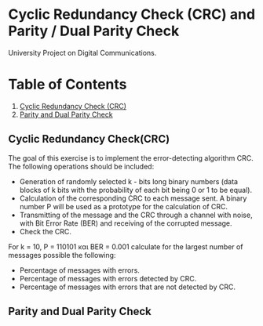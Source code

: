 # Cyclic Redundancy Check (CRC) and Parity / Dual Parity Check 

University Project on Digital Communications.



# Table of Contents

1. [Cyclic Redundancy Check (CRC)](#my-first-title)
2. [Parity and Dual Parity Check](#my-second-title)
## Cyclic Redundancy Check(CRC)
The goal of this exercise is to implement the error-detecting algorithm CRC. The following operations should be included:
* Generation of randomly selected k - bits long binary numbers (data blocks of k bits with the probability of each bit being 0 or 1 to be equal).
* Calculation of the corresponding CRC to each message sent. A binary number P will be used as a prototype for the calculation of CRC.
* Transmitting of the message and the CRC through a channel with noise, with Bit Error Rate (BER) and receiving of the corrupted message.
* Check the CRC.

For k = 10, P = 110101 και BER = 0.001 calculate for the largest number of messages possible the following:
* Percentage of messages with errors.
* Percentage of messages with errors detected by CRC.
* Percentage of messages with errors that are not detected by CRC.

## Parity and Dual Parity Check
